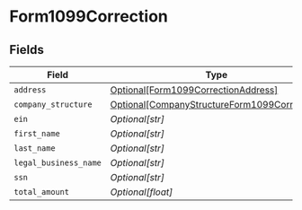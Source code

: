 # Form1099Correction


## Fields

| Field                                                                                                     | Type                                                                                                      | Required                                                                                                  | Description                                                                                               |
| --------------------------------------------------------------------------------------------------------- | --------------------------------------------------------------------------------------------------------- | --------------------------------------------------------------------------------------------------------- | --------------------------------------------------------------------------------------------------------- |
| `address`                                                                                                 | [Optional[Form1099CorrectionAddress]](../../models/shared/form1099correctionaddress.md)                   | :heavy_minus_sign:                                                                                        | N/A                                                                                                       |
| `company_structure`                                                                                       | [Optional[CompanyStructureForm1099Correction]](../../models/shared/companystructureform1099correction.md) | :heavy_minus_sign:                                                                                        | N/A                                                                                                       |
| `ein`                                                                                                     | *Optional[str]*                                                                                           | :heavy_minus_sign:                                                                                        | N/A                                                                                                       |
| `first_name`                                                                                              | *Optional[str]*                                                                                           | :heavy_minus_sign:                                                                                        | N/A                                                                                                       |
| `last_name`                                                                                               | *Optional[str]*                                                                                           | :heavy_minus_sign:                                                                                        | N/A                                                                                                       |
| `legal_business_name`                                                                                     | *Optional[str]*                                                                                           | :heavy_minus_sign:                                                                                        | N/A                                                                                                       |
| `ssn`                                                                                                     | *Optional[str]*                                                                                           | :heavy_minus_sign:                                                                                        | N/A                                                                                                       |
| `total_amount`                                                                                            | *Optional[float]*                                                                                         | :heavy_minus_sign:                                                                                        | N/A                                                                                                       |